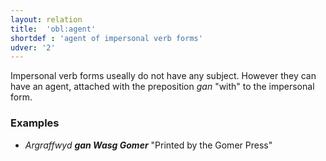 ```yaml
---
layout: relation
title:  'obl:agent'
shortdef : 'agent of impersonal verb forms'
udver: '2'
---
```


Impersonal verb forms useally do not have any subject. However they can have an agent, attached with the preposition _gan_ "with" to the impersonal form. 

### Examples

* _Argraffwyd **gan Wasg Gomer**_ "Printed by the Gomer Press"


